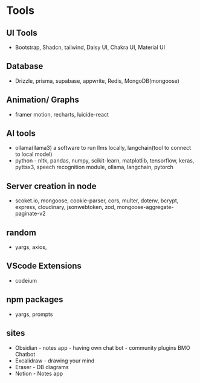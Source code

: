 # Tools

## UI Tools
- Bootstrap, Shadcn, tailwind, Daisy UI, Chakra UI, Material UI

## Database
- Drizzle, prisma, supabase, appwrite, Redis, MongoDB(mongoose)

## Animation/ Graphs
- framer motion, recharts, luicide-react

## AI tools
- ollama(llama3) a software to run llms locally, langchain(tool to connect to local model)
- python - nltk, pandas, numpy, scikit-learn, matplotlib, tensorflow, keras, pyttsx3, speech recognition module, ollama, langchain, pytorch

## Server creation in node
- scoket.io, mongoose, cookie-parser, cors, multer, dotenv, bcrypt, express, cloudinary, jsonwebtoken, zod, mongoose-aggregate-paginate-v2

## random
- yargs, axios,

## VScode Extensions
- codeium

## npm packages
- yargs, prompts

## sites
- Obsidian - notes app - having own chat bot - community plugins BMO Chatbot
- Excalidraw - drawing your mind
- Eraser - DB diagrams
- Notion - Notes app  
